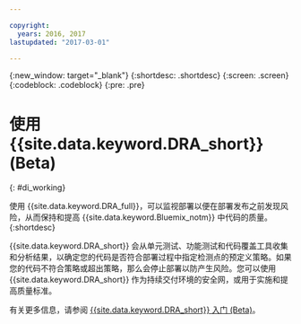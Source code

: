 ```yaml
---

copyright:
  years: 2016, 2017
lastupdated: "2017-03-01"

---
```


{:new_window: target="_blank"}
{:shortdesc: .shortdesc}
{:screen: .screen}
{:codeblock: .codeblock}
{:pre: .pre}

# 使用 {{site.data.keyword.DRA_short}} (Beta)
{: #di_working}

使用 {{site.data.keyword.DRA_full}}，可以监视部署以便在部署发布之前发现风险，从而保持和提高 {{site.data.keyword.Bluemix_notm}} 中代码的质量。
{:shortdesc}

{{site.data.keyword.DRA_short}} 会从单元测试、功能测试和代码覆盖工具收集和分析结果，以确定您的代码是否符合部署过程中指定检测点的预定义策略。如果您的代码不符合策略或超出策略，那么会停止部署以防产生风险。您可以使用 {{site.data.keyword.DRA_short}} 作为持续交付环境的安全网，或用于实施和提高质量标准。 

有关更多信息，请参阅 [{{site.data.keyword.DRA_short}} 入门 (Beta)](/docs/services/DevOpsInsights/index.html)。
